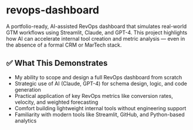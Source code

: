 # revops-dashboard
A portfolio-ready, AI-assisted RevOps dashboard that simulates real-world GTM workflows using Streamlit, Claude, and GPT-4. This project highlights how AI can accelerate internal tool creation and metric analysis — even in the absence of a formal CRM or MarTech stack.

## ✅ What This Demonstrates

- My ability to scope and design a full RevOps dashboard from scratch
- Strategic use of AI (Claude, GPT-4) for schema design, logic, and code generation
- Practical application of key RevOps metrics like conversion rates, velocity, and weighted forecasting
- Comfort building lightweight internal tools without engineering support
- Familiarity with modern tools like Streamlit, GitHub, and Python-based analytics
